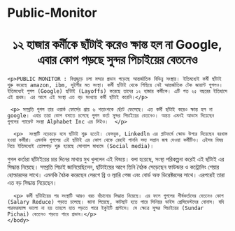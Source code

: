 # Public-Monitor
<DOCTYPE html>
<html>
    <head>
        <title> ১২ হাজার কর্মীকে ছাঁটাই করেও ক্ষান্ত হল না Google, এবার কোপ পড়ছে সুন্দর পিচাইয়ের বেতনেও</title>
    </head>
    <body><h1><center>১২ হাজার কর্মীকে ছাঁটাই করেও ক্ষান্ত হল না Google, এবার কোপ পড়ছে সুন্দর পিচাইয়ের বেতনেও  </center></h1>
    
    
    <p>PUBLIC MONITOR : বিশ্বজুড়ে চলা মন্দার প্রভাব পড়েছে আন্তর্জাতিক বিভিন্ন সংস্থায়। ইতিমধ্যেই কর্মী ছাঁটাই শুরু করেছে amazon, ibm, সুইগীর মত সংস্থা। কর্মী ছাঁটাই থেকে পিছিয়ে নেই আন্তর্জাতিক টেক জায়ান্ট গুগলও। ইতিমধ্যেই গুগল (Google) ছাঁটাই (Layoffs) করেছে তাদের ১২ হাজার কর্মীকে। এটি গত ২৫ বছরের ইতিহাসে এই প্রথম। এর আগে এই সংস্থা এত বড় সংখ্যায় কর্মী ছাঁটাই করেনি।</p>
    
     <p> সম্প্রতি গুগল তার ওয়ার্ক ফোর্সের প্রায় ৬ শতাংশকে ছেঁটে ফেলেছে। এত কর্মী ছাঁটাই করেও ক্ষান্ত হল না google। এবার তারা কোপ বসাতে চলেছে গুগল কর্তা সুন্দর পিচাইয়ের বেতনেও। অন্তত এমনই আভাস দিয়েছেন গুগলের প্যারেন্ট সংস্থা Alphabet Inc এর সিইও।  </p>
     
      <p>  সংস্থাটি নড়েচড়ে বসে ছাঁটাই শুরু হতেই। ফেসবুক, Linkedln এর প্লাটফর্মে ক্ষোভ উপরে দিয়েছেন বরখাস্ত হওয়া কর্মীরা। এমনকি গুগলের এই ছাঁটাই এর কোপ থেকে রেহাই পাননি সদ্য সন্তান জন্ম দেওয়া কর্মীটিও। এইসব বিষয় নিয়ে ইতিমধ্যেই তোলপাড় শুরু হয়েছে সোশ্যাল মাধ্যমে (Social media)।
গুগল কর্তারা ছাঁটাইয়ের চার দিনের মাথায় মুখ খুললেন এই বিষয়ে। বলা হয়েছে, সংস্থা পরিকল্পনা করেই এই ছাঁটাই এর সিদ্ধান্ত নিয়েছে। সম্প্রতি পিচাই জানিয়েছিলেন, ছাঁটাইয়ের আগে তিনি বৈঠক সেড়েছেন ফাউন্ডার ও কন্ট্রোলিং শেয়ার হোল্ডারদের সাথে। এমনকি বৈঠক করেছেন সেরগে ব্রি ও ল্যারি পেজ এবং বোর্ড অফ ডিরেক্টরদের সাথে। এরপরেই তারা এত বড় সিদ্ধান্ত নিয়েছেন।</p> 
      
      
      <p> কর্মী ছাঁটাইয়ের পর সংস্থাটি আরও খরচ বাঁচানোর সিদ্ধান্ত নিয়েছে। এর ফলে গুগলের শীর্ষকর্তাদের বেতনেও কোপ (Salary Reduce) পড়তে চলেছে। জানা গিয়েছে, কাটছাট হতে পারে সিনিয়র ভাইস প্রেসিডেন্টদের বোনাস। যদি পারফরম্যান্স ভালো না হয় তাহলে হাত পড়তে পারে ইকুইটি গ্রান্টসে। সে ক্ষেত্রে সুন্দর পিচাইয়ের (Sundar Pichai) বেতনেও পড়তে পারে প্রভাব।</p>
    </body>
</html>
